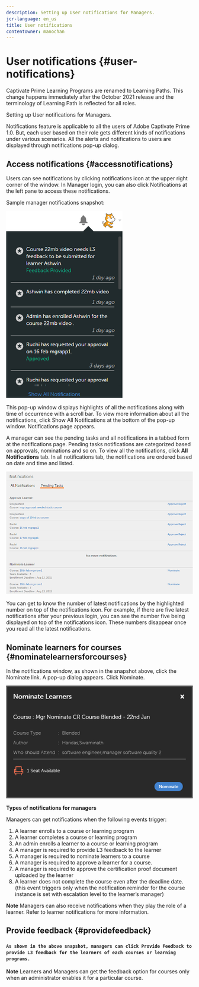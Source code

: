 ```yaml
---
description: Setting up User notifications for Managers.
jcr-language: en_us
title: User notifications
contentowner: manochan
---
```



# User notifications {#user-notifications}

Captivate Prime&nbsp;Learning Programs&nbsp;are renamed to&nbsp;Learning Paths.&nbsp;This change happens immediately&nbsp;after the October 2021 release and&nbsp;the terminology of&nbsp;Learning Path&nbsp;is&nbsp;reflected for all roles.

Setting up User notifications for Managers.

Notifications feature is applicable to all the users of Adobe Captivate Prime 1.0. But, each user based on their role gets different kinds of notifications under various scenarios. All the alerts and notifications to users are displayed through notifications pop-up dialog.

## Access notifications {#accessnotifications}

Users can see notifications by clicking notifications icon at the upper right corner of the window. In Manager login, you can also click Notifications at the left pane to access these notifications.

Sample manager notifications snapshot:

![](assets/manager-notifications-2.png)

This pop-up window displays highlights of all the notifications along with time of occurrence with a scroll bar. To view more information about all the notifications, click&nbsp;Show All Notifications&nbsp;at the bottom of the pop-up window. Notifications page appears.

A manager can see the pending tasks and all notifications in a tabbed form at the notifications page. Pending tasks notifications are categorized based on approvals, nominations and so on. To view all the notifications, click&nbsp;**All Notifications**&nbsp;tab. In all notifications tab, the notifications are ordered based on date and time and listed.

![](assets/manager-notifications-page.png)

You can get to know the number of latest notifications by the highlighted number on top of the notifications icon. For example, if there are five latest notifications after your previous login, you can see the number five being displayed on top of the notifications icon. These numbers disappear once you read all the latest notifications.

## Nominate learners for courses {#nominatelearnersforcourses}

In the notifications window, as shown in the snapshot above, click the Nominate link. A pop-up dialog appears. Click Nominate.

![](assets/nominate-learners.png)

**Types of notifications for managers**

Managers can get notifications when the following events trigger:

1. A learner enrolls to a course or learning program
1. A learner completes a course or learning program
1. An admin enrolls a learner to a course or learning program
1. A manager is required to provide L3 feedback to the learner
1. A manager is required to nominate learners to a course
1. A manager is required to approve a learner for a course.
1. A manager is required to approve the certification proof document uploaded by the learner
1. A learner does not complete the course even after the deadline date. (this event triggers only when the notification reminder for the course instance is set with escalation level to the learner’s manager)

**Note** 
Managers can also receive notifications when they play the role of a learner. Refer to learner notifications for more information.

## Provide feedback {#providefeedback}

#### `As shown in the above snapshot, managers can click Provide Feedback to provide L3 feedback for the learners of each courses or learning programs.`

**Note** 
Learners and Managers can get the feedback option for courses only when an administrator enables it for a particular course.
